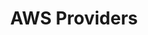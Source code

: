 ---
title: AWS Providers
meta_desc: This page provides an overview and guide on how to get started with AWS.
linktitle: AWS Providers
menu:
  getstarted:
    identifier: aws-providers
    parent: aws
    weight: 2
---